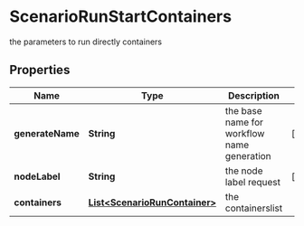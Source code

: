 

# ScenarioRunStartContainers

the parameters to run directly containers

## Properties

Name | Type | Description | Notes
------------ | ------------- | ------------- | -------------
**generateName** | **String** | the base name for workflow name generation |  [optional]
**nodeLabel** | **String** | the node label request |  [optional]
**containers** | [**List&lt;ScenarioRunContainer&gt;**](ScenarioRunContainer.md) | the containerslist | 



